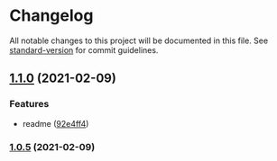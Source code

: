 # Changelog

All notable changes to this project will be documented in this file. See [standard-version](https://github.com/conventional-changelog/standard-version) for commit guidelines.

## [1.1.0](https://github.com/tianma630/webpack-boilerplate/compare/v1.0.5...v1.1.0) (2021-02-09)


### Features

* readme ([92e4ff4](https://github.com/tianma630/webpack-boilerplate/commit/92e4ff43c9abe4fbeb77a751ae0e339764735a11))

### [1.0.5](https://github.com/tianma630/webpack-boilerplate/compare/v1.0.4...v1.0.5) (2021-02-09)
